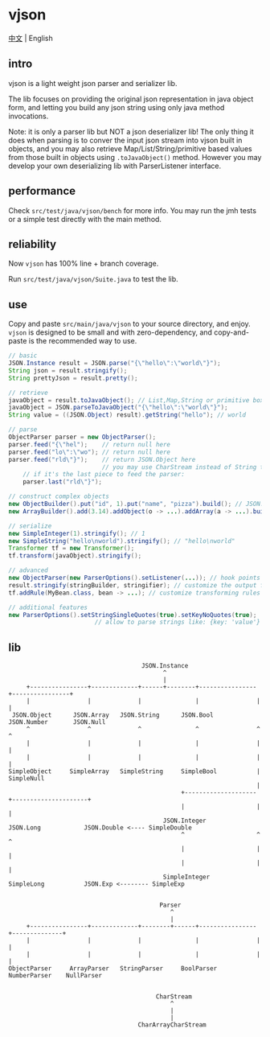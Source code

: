 # vjson

[中文](https://github.com/wkgcass/vjson/blob/master/README_ZH.md) | English

## intro

vjson is a light weight json parser and serializer lib.

The lib focuses on providing the original json representation in java object form, and letting you build any json string using only java method invocations.

Note: it is only a parser lib but NOT a json deserializer lib! The only thing it does when parsing is to conver the input json stream into vjson built in objects, and you may also retrieve Map/List/String/primitive based values from those built in objects using `.toJavaObject()` method. However you may develop your own deserializing lib with ParserListener interface.

## performance

Check `src/test/java/vjson/bench` for more info. You may run the jmh tests or a simple test directly with the main method.

## reliability

Now `vjson` has 100% line + branch coverage.

Run `src/test/java/vjson/Suite.java` to test the lib.

## use

Copy and paste `src/main/java/vjson` to your source directory, and enjoy. `vjson` is designed to be small and with zero-dependency, and copy-and-paste is the recommended way to use.

```java
// basic
JSON.Instance result = JSON.parse("{\"hello\":\"world\"}");
String json = result.stringify();
String prettyJson = result.pretty();

// retrieve
javaObject = result.toJavaObject(); // List,Map,String or primitive boxing types
javaObject = JSON.parseToJavaObject("{\"hello\":\"world\"}");
String value = ((JSON.Object) result).getString("hello"); // world

// parse
ObjectParser parser = new ObjectParser();
parser.feed("{\"hel");    // return null here
parser.feed("lo\":\"wo"); // return null here
parser.feed("rld\"}");    // return JSON.Object here
                          // you may use CharStream instead of String to feed the parser
    // if it's the last piece to feed the parser:
    parser.last("rld\"}");

// construct complex objects
new ObjectBuilder().put("id", 1).put("name", "pizza").build(); // JSON.Object
new ArrayBuilder().add(3.14).addObject(o -> ...).addArray(a -> ...).build(); // JSON.Array

// serialize
new SimpleInteger(1).stringify(); // 1
new SimpleString("hello\nworld").stringify(); // "hello\nworld"
Transformer tf = new Transformer();
tf.transform(javaObject).stringify();

// advanced
new ObjectParser(new ParserOptions().setListener(...)); // hook points that the parsers will call
result.stringify(stringBuilder, stringifier); // customize the output format
tf.addRule(MyBean.class, bean -> ...); // customize transforming rules

// additional features
new ParserOptions().setStringSingleQuotes(true).setKeyNoQuotes(true);
                        // allow to parse strings like: {key: 'value'}
```

## lib

```
                                     JSON.Instance
                                           ^
                                           |
     +----------------+-------------+------+--------+----------------+----------------+
     |                |             |               |                |                |
 JSON.Object      JSON.Array   JSON.String      JSON.Bool       JSON.Number       JSON.Null
     ^                ^             ^               ^                ^                ^
     |                |             |               |                |                |
     |                |             |               |                |                |
SimpleObject     SimpleArray   SimpleString     SimpleBool           |            SimpleNull
                                                                     |
                                                +--------------------+---------------------+
                                                |                    |                     |
                                           JSON.Integer          JSON.Long            JSON.Double <---- SimpleDouble
                                                ^                    ^                     ^
                                                |                    |                     |
                                                |                    |                     |
                                           SimpleInteger         SimpleLong           JSON.Exp <-------- SimpleExp


                                          Parser
                                             ^
                                             |
     +----------------+-------------+--------+------+----------------+--------------+
     |                |             |               |                |              |
     |                |             |               |                |              |
ObjectParser     ArrayParser   StringParser     BoolParser      NumberParser    NullParser


                                         CharStream
                                             ^
                                             |
                                             |
                                    CharArrayCharStream
```
